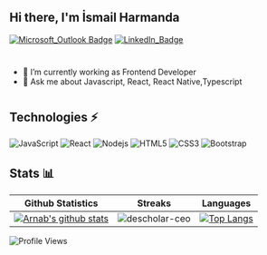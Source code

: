 ## Hi there, I'm İsmail Harmanda
[![Microsoft_Outlook Badge](https://img.shields.io/badge/-iharmanda@hotmail.com-0078D4?style=for-the-badge&logo=microsoft-outlook&logoColor=white)](mailto:iharmanda@hotmail.com "Connect via Email")
[![LinkedIn_Badge](https://img.shields.io/badge/-ismailharmanda-0077B5?style=for-the-badge&logo=linkedin&logoColor=white)](https://www.linkedin.com/in/ismail-harmanda/)
<div style="margin-bottom: 40px"></div>


- 🔭 I’m currently working as Frontend Developer
- 💬 Ask me about Javascript, React, React Native,Typescript

<div style="margin-bottom: 40px"></div>

## Technologies ⚡

![JavaScript](https://img.shields.io/badge/-JavaScript-black?style=flat&logo=javascript)
![React](https://img.shields.io/badge/-React-darkblue?style=flat&logo=react)
![Nodejs](https://img.shields.io/badge/-Nodejs-darkblue?style=flat&logo=Node.js)
![HTML5](https://img.shields.io/badge/-HTML5-blue?style=flat&logo=html5&logoColor=white)
![CSS3](https://img.shields.io/badge/-CSS3-blue?style=flat&logo=css3)
![Bootstrap](https://img.shields.io/badge/-Bootstrap-blue?style=flat&logo=bootstrap)


## Stats 📊

|Github Statistics|Streaks|Languages|
|-|-|-|
|[![Arnab's github stats](https://github-readme-stats.vercel.app/api?username=ismailharmanda&show_icons=true&theme=dark&hide_title=true)](https://github.com/ismailharmanda)|![descholar-ceo](https://github-readme-streak-stats.herokuapp.com/?user=ismailharmanda&theme=dark)|[![Top Langs](https://github-readme-stats.vercel.app/api/top-langs/?username=ismailharmanda&show_icons=true&theme=dark&layout=compact&hide_title=true)](https://github.com/ismailharmanda)

![Profile Views](https://komarev.com/ghpvc/?username=ismailharmanda&style=plastic&color=yellow)
